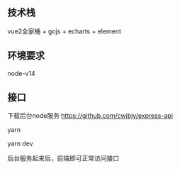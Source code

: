 ## 技术栈

vue2全家桶 + gojs + echarts + element

## 环境要求

node-v14

## 接口

下载后台node服务 https://github.com/cwjbjy/express-api

yarn

yarn dev

后台服务起来后，前端即可正常访问接口

